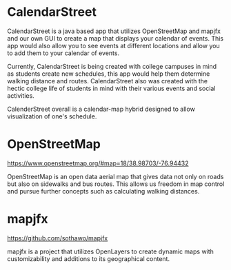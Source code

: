 # CalendarStreet
CalendarStreet is a java based app that utilizes OpenStreetMap and mapjfx and our own GUI to create
a map that displays your calendar of events. This app would also allow you to see events at different
locations and allow you to add them to your calendar of events.

Currently, CalendarStreet is being created with college campuses in mind as students create new schedules,
this app would help them determine walking distance and routes. CalendarStreet also was created with the
hectic college life of students in mind with their various events and social activities.

CalenderStreet overall is a calendar-map hybrid designed to allow visualization of one's schedule.

# OpenStreetMap
https://www.openstreetmap.org/#map=18/38.98703/-76.94432

OpenStreetMap is an open data aerial map that gives data not only on roads but also on sidewalks and
bus routes. This allows us freedom in map control and pursue further concepts such as calculating
walking distances.

# mapjfx
https://github.com/sothawo/mapjfx

mapjfx is a project that utilizes OpenLayers to create dynamic maps with customizability and additions to its geographical content.
